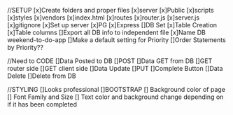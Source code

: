 //SETUP
[x]Create folders and proper files
    [x]server
        [x]Public
            [x]scripts
            [x]styles
            [x]vendors
            [x]index.html
        [x]routes
            [x]router.js
        [x]server.js
    [x]gitignore
[x]Set up server
    [x]PG
    [x]Express
[]DB Set
    [x]Table Creation
    [x]Table columns
    []Export all DB info to independent file
    [x]Name DB weekend-to-do-app
    []Make a default setting for Priority
    []Order Statements by Priority??


//Need to CODE
[]Data Posted to DB
    []POST
[]Data GET from DB
    []GET router side
    []GET client side
[]Data Update
    []PUT
    []Complete Button
[]Data Delete
    []Delete from DB


//STYLING
    []Looks professional
        []BOOTSTRAP
    [] Background color of page
    [] Font Family and Size
    [] Text color and background change depending on if it has been completed



